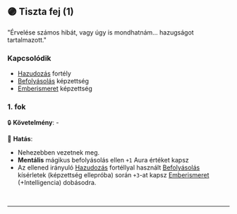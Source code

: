 ## 🟣 Tiszta fej (1)

"Érvelése számos hibát, vagy úgy is mondhatnám... hazugságot tartalmazott."

### Kapcsolódik

- [Hazudozás](../fortelyok.szabad/hazudozas.md) fortély
- [Befolyásolás](../kepzettsegek.primer.altalanos/befolyasolas.md) képzettség
- [Emberismeret](../kepzettsegek.primer.altalanos/emberismeret.md) képzettség

### 1. fok

🔒 **Követelmény**: -

🌟 **Hatás**:
- Nehezebben vezetnek meg.
- **Mentális** mágikus befolyásolás ellen `+1` Aura értéket kapsz
- Az ellened irányuló [Hazudozás](../fortelyok.szabad/hazudozas.md) fortéllyal használt [Befolyásolás](../kepzettsegek.primer.altalanos/befolyasolas.md) kísérletek (képzettség ellepróba) során `+3`-at kapsz [Emberismeret](../kepzettsegek.primer.altalanos/emberismeret.md) (+Intelligencia) dobásodra.

<br />

---

